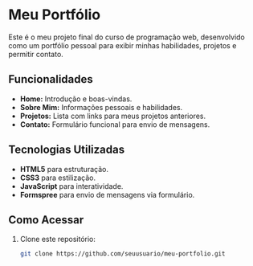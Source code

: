 # Meu Portfólio

Este é o meu projeto final do curso de programação web, desenvolvido como um portfólio pessoal para exibir minhas habilidades, projetos e permitir contato.

## Funcionalidades

- **Home:** Introdução e boas-vindas.
- **Sobre Mim:** Informações pessoais e habilidades.
- **Projetos:** Lista com links para meus projetos anteriores.
- **Contato:** Formulário funcional para envio de mensagens.

## Tecnologias Utilizadas

- **HTML5** para estruturação.
- **CSS3** para estilização.
- **JavaScript** para interatividade.
- **Formspree** para envio de mensagens via formulário.

## Como Acessar

1. Clone este repositório:
   ```bash
   git clone https://github.com/seuusuario/meu-portfolio.git
